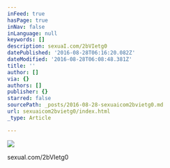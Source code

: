 ```yaml
---
inFeed: true
hasPage: true
inNav: false
inLanguage: null
keywords: []
description: sexuaI.com/2bVIetg0
datePublished: '2016-08-28T06:16:20.082Z'
dateModified: '2016-08-28T06:08:48.381Z'
title: ''
author: []
via: {}
authors: []
publisher: {}
starred: false
sourcePath: _posts/2016-08-28-sexuaicom2bvietg0.md
url: sexuaicom2bvietg0/index.html
_type: Article

---
```

![](https://the-grid-user-content.s3-us-west-2.amazonaws.com/154d2574-e3b4-4b92-b65c-171ed2751482.jpg)

sexuaI.com/2bVIetg0